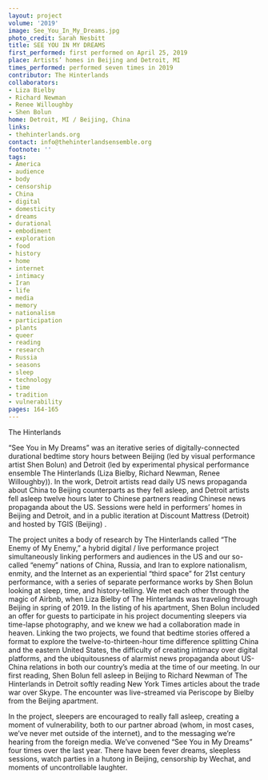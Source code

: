 ```yaml
---
layout: project
volume: '2019'
image: See_You_In_My_Dreams.jpg
photo_credit: Sarah Nesbitt
title: SEE YOU IN MY DREAMS
first_performed: first performed on April 25, 2019
place: Artists’ homes in Beijing and Detroit, MI
times_performed: performed seven times in 2019
contributor: The Hinterlands
collaborators:
- Liza Bielby
- Richard Newman
- Renee Willoughby
- Shen Bolun
home: Detroit, MI / Beijing, China
links:
- thehinterlands.org
contact: info@thehinterlandsensemble.org
footnote: ''
tags:
- America
- audience
- body
- censorship
- China
- digital
- domesticity
- dreams
- durational
- embodiment
- exploration
- food
- history
- home
- internet
- intimacy
- Iran
- life
- media
- memory
- nationalism
- participation
- plants
- queer
- reading
- research
- Russia
- seasons
- sleep
- technology
- time
- tradition
- vulnerability
pages: 164-165
---
```



The Hinterlands

“See You in My Dreams” was an iterative series of digitally-connected durational bedtime story hours between Beijing (led by visual performance artist Shen Bolun) and Detroit (led by experimental physical performance ensemble The Hinterlands (Liza Bielby, Richard Newman, Renee Willoughby)). In the work, Detroit artists read daily US news propaganda about China to Beijing counterparts as they fell asleep, and Detroit artists fell asleep twelve hours later to Chinese partners reading Chinese news propaganda about the US. Sessions were held in performers’ homes in Beijing and Detroit, and in a public iteration at Discount Mattress (Detroit) and hosted by TGIS (Beijing) .

The project unites a body of research by The Hinterlands called “The Enemy of My Enemy,” a hybrid digital / live performance project simultaneously linking performers and audiences in the US and our so-called “enemy” nations of China, Russia, and Iran to explore nationalism, enmity, and the Internet as an experiential “third space” for 21st century performance, with a series of separate performance works by Shen Bolun looking at sleep, time, and history-telling. We met each other through the magic of Airbnb, when Liza Bielby of The Hinterlands was traveling through Beijing in spring of 2019. In the listing of his apartment, Shen Bolun included an offer for guests to participate in his project documenting sleepers via time-lapse photography, and we knew we had a collaboration made in heaven. Linking the two projects, we found that bedtime stories offered a format to explore the twelve-to-thirteen-hour time difference splitting China and the eastern United States, the difficulty of creating intimacy over digital platforms, and the ubiquitousness of alarmist news propaganda about US-China relations in both our country’s media at the time of our meeting. In our first reading, Shen Bolun fell asleep in Beijing to Richard Newman of The Hinterlands in Detroit softly reading New York Times articles about the trade war over Skype. The encounter was live-streamed via Periscope by Bielby from the Beijing apartment.

In the project, sleepers are encouraged to really fall asleep, creating a moment of vulnerability, both to our partner abroad (whom, in most cases, we’ve never met outside of the internet), and to the messaging we’re hearing from the foreign media. We’ve convened “See You in My Dreams” four times over the last year. There have been fever dreams, sleepless sessions, watch parties in a hutong in Beijing, censorship by Wechat, and moments of uncontrollable laughter.
